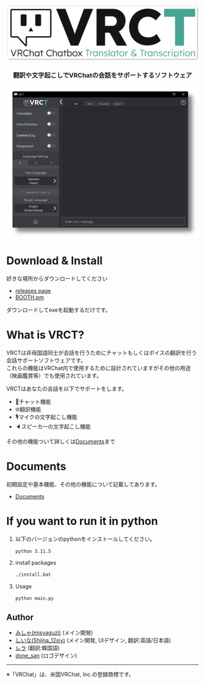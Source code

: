 <div align="center">

![](docs/vrct_logo.png)

<h3>
翻訳や文字起こしでVRChatの会話をサポートするソフトウェア
</h3>

![](docs/main_window.png)

<div align="left">

# Download & Install
好きな場所からダウンロードしてください
- [releases page](https://github.com/misyaguziya/VRCT/releases/)
- [BOOTH.pm](https://misyaguziya.booth.pm/)

ダウンロードしてexeを起動するだけです。

# What is VRCT?
VRCTは非母国語同士が会話を行うためにチャットもしくはボイスの翻訳を行う会話サポートソフトウェアです。  
これらの機能はVRChat内で使用するために設計されていますがその他の用途（映画鑑賞等）でも使用されています。

VRCTはあなたの会話を以下でサポートをします。
- 💬チャット機能
- 🌐翻訳機能
- 🎙マイクの文字起こし機能
- 🔈スピーカーの文字起こし機能



その他の機能ついて詳しくは[Documents](#Documents)まで

# Documents
初期設定や基本機能、その他の機能について記載してあります。
- [Documents](https://mzsoftware.notion.site/VRCT-Documents-be79b7a165f64442ad8f326d86c22246?pvs=4)


# If you want to run it in python
1. 以下のバージョンのpythonをインストールしてください。
    ```
    python 3.11.5
    ```

2. install packages
    ```bash
    ./install.bat
    ```

3. Usage
    ```bash
    python main.py
    ```

## Author
- [みしゃ(misyaguzi)](https://github.com/misyaguziya) (メイン開発)
- [しいな(Shiina_12siy)](https://github.com/ShiinaSakamoto) (メイン開発, UIデザイン, 翻訳:英語/日本語)
- [レラ](https://github.com/soumt-r) (翻訳:韓国語)
- [done_san]() (ロゴデザイン)

---

※「VRChat」は、米国VRChat, Inc.の登録商標です。